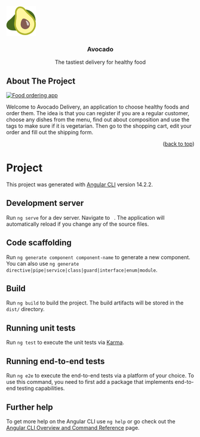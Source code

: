 <br />
<div>
  <a href="https://github.com/othneildrew/Best-README-Template">
    <img src="./src/assets/avocado.png" alt="Logo" width="80" height="80">
  </a>

  <h3 align="center">Avocado</h3>
  <p align="center">The tastiest delivery for healthy food</p>

<!-- ABOUT THE PROJECT -->
## About The Project

[![Food ordering app][product-screenshot]](./src/assets/screen.jpg)

Welcome to Avocado Delivery, an application to choose healthy foods and order them. The idea is that you can register if you are a regular customer, choose any dishes from the menu, find out about composition and use the tags to make sure if it is vegetarian. Then go to the shopping cart, edit your order and fill out the shipping form.

<p align="right">(<a href="#readme-top">back to top</a>)</p>


# Project

This project was generated with [Angular CLI](https://github.com/angular/angular-cli) version 14.2.2.

## Development server

Run `ng serve` for a dev server. Navigate to ` `. The application will automatically reload if you change any of the source files.

## Code scaffolding

Run `ng generate component component-name` to generate a new component. You can also use `ng generate directive|pipe|service|class|guard|interface|enum|module`.

## Build

Run `ng build` to build the project. The build artifacts will be stored in the `dist/` directory.

## Running unit tests

Run `ng test` to execute the unit tests via [Karma](https://karma-runner.github.io).

## Running end-to-end tests

Run `ng e2e` to execute the end-to-end tests via a platform of your choice. To use this command, you need to first add a package that implements end-to-end testing capabilities.

## Further help

To get more help on the Angular CLI use `ng help` or go check out the [Angular CLI Overview and Command Reference](https://angular.io/cli) page.

[product-screenshot]: ../project/src/assets/screen.jpg
